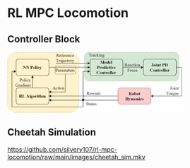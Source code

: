 # RL MPC Locomotion

## Controller Block

<img src="./images/controller_blocks.png" width=400>

## Cheetah Simulation

https://github.com/silvery107/rl-mpc-locomotion/raw/main/images/cheetah_sim.mkv